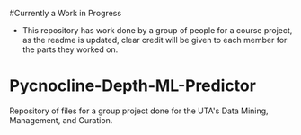 #Currently a Work in Progress
- This repository has work done by a group of people for a course project, as the readme is updated, clear credit will be given to each member for the parts they worked on. 

# Pycnocline-Depth-ML-Predictor
Repository of files for a group project done for the UTA's Data Mining, Management, and Curation.
